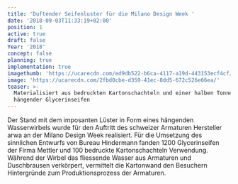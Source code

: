 ```yaml
---
title: 'Duftender Seifenluster für die Milano Design Week '
date: '2018-09-03T11:33:19+02:00'
position: 1
active: true
draft: false
Year: '2018'
concept: false
planning: true
implementation: true
imagethumb: 'https://ucarecdn.com/ed9db522-b6ca-4117-a19d-443153ecf4cf/'
image: 'https://ucarecdn.com/2fbd0cbe-d359-41ec-8dd5-672c526e66ea/'
teaser: >-
  Materialisiert aus bedruckten Kartonschachteln und einer halben Tonne
  hängender Glycerinseifen
---
```

Der Stand mit dem imposanten Lüster in Form eines hängenden Wasserwirbels wurde für den Auftritt des schweizer Armaturen Hersteller arwa an der Milano Design Week realisiert. Für die Umsetzung des sinnlichen Entwurfs von Bureau Hindermann fanden 1200 Glycerinseifen der Firma Mettler und 100 bedruckte Kartonschachteln Verwendung. Während der Wirbel das fliessende Wasser aus Armaturen und Duschbrausen verkörpert, vermittelt die Kartonwand den Besuchern Hintergründe zum Produktionsprozess der Armaturen.
